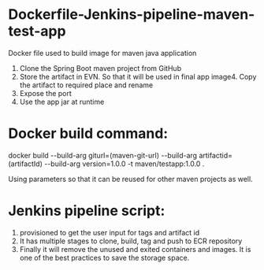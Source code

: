 # Dockerfile-Jenkins-pipeline-maven-test-app
Docker file used to build image for maven java application
1. Clone the Spring Boot maven project from GitHub
2. Store the artifact in EVN. So that it will be used in final app image4. Copy the artifact to required place and rename
3. Expose the port
4. Use the app jar at runtime

Docker build command:
=====================

docker build --build-arg giturl=(maven-git-url) --build-arg artifactid=(artifactId) --build-arg version=1.0.0 -t maven/testapp:1.0.0 .

Using parameters so that it can be reused for other maven projects as well.

Jenkins pipeline script:
========================
1. provisioned to get the user input for tags and artifact id
2. It has multiple stages to clone, build, tag and push to ECR repository
3. Finally it will remove the unused and exited containers and images. It is one of the best practices to save the storage space.
